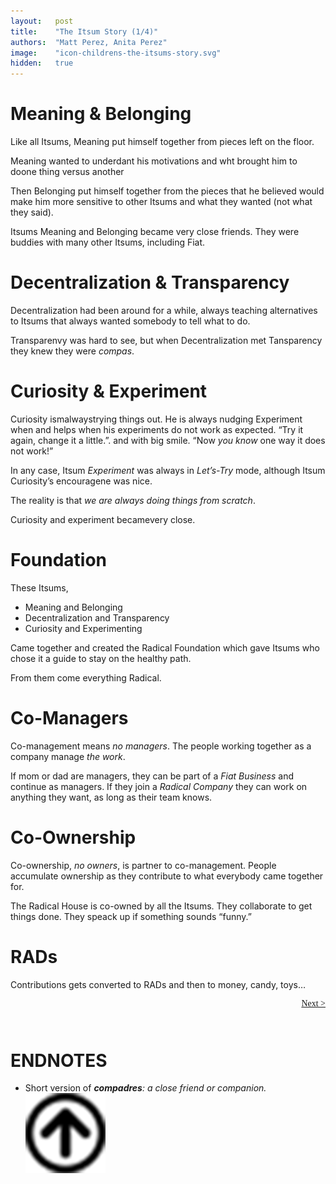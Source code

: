 ```yaml
---
layout:   post
title:    "The Itsum Story (1/4)"
authors:  "Matt Perez, Anita Perez"
image:    "icon-childrens-the-itsums-story.svg"
hidden:   true
---
```


<div style='display:none; '>
 <p>The Itsum Story</p>
</div>

<h1>Meaning & Belonging</h1>
 <p>Like all Itsums, Meaning put himself together from pieces left on the floor.</p>

 <p>Meaning wanted to underdant his motivations and wht brought him to doone thing versus another</p>

 <p>Then Belonging put himself together from the pieces that he believed would make him more sensitive to other Itsums and what they wanted (not what they said).</p> 

 <p>Itsums Meaning and Belonging became very close friends. They were buddies with many other Itsums, including Fiat.</p> 

<h1>Decentralization & Transparency</h1>
 <p>Decentralization had been around for a while, always teaching alternatives to Itsums that always wanted somebody to tell what to do.</p>

 <p>Transparenvy was hard to see, but when Decentralization met Tansparency they knew they were <em>compas</em>.</p>

<h1>Curiosity & Experiment</h1>
 <p>Curiosity ismalwaystrying things out. He is always nudging Experiment when and helps when his experiments do not work as expected. &ldquo;Try it again, change it a little.&rdquo;. and with big smile. &ldquo;Now <em>you know</em> one way it does not work!&rdquo;</p>

 <p>In any case, Itsum <em>Experiment</em> was always in <em>Let&rsquo;s-Try</em> mode, although Itsum Curiosity&rsquo;s encouragene was nice.</p>

 <p>The reality is that <em>we are always doing things from scratch</em>.</p>

 <p>Curiosity and experiment becamevery close.</p>

<h1>Foundation</h1>
 <p>These Itsums,</p>
  <ul>
   <li>Meaning and Belonging</li>
   <li>Decentralization and Transparency</li>
   <li>Curiosity and Experimenting</li>
  </ul>
 <p>Came together and created the Radical Foundation which gave Itsums who chose it a guide to stay on the healthy path.</p> 
 <p>From them come everything Radical.</p>

<h1>Co-Managers</h1>
 <p>Co-management means <em>no managers</em>. The people working together as a company manage <em>the work</em>.</p>
 <p>If mom or dad are managers, they can be part of a <em>Fiat Business</em> and continue as managers. If they join a <em>Radical Company</em> they can work on anything they want, as long as their team knows.</p>

<h1>Co-Ownership</h1>
 <p>Co-ownership, <em>no owners</em>, is partner to co-management. People accumulate ownership as they contribute to what everybody came together for.</p>
 <p>The Radical House is co-owned by all the Itsums. They collaborate to get things done. They speack up if something sounds &ldquo;funny.&rdquo;</p>

<h1>RADs</h1>
 <p>Contributions gets converted to RADs and then to money, candy, toys&hellip;</p>

<div style="margin-bottom:1in; font-family: American Typewriter, serif; ">
 <span style="float:right; "><a href="https://radicalcompanies.com/2024/09/01/the-itsums-story-02">Next &gt;</a></span>
</div>

<h1 class="_section">ENDNOTES</h1>
 <ul>
  <li id="en01">
   <p class="_list-item">
   Short version of <em><strong>compadres</strong>: a close friend or companion.</em>
    <a class="_uparrow" href="#bm01"><img src="/assets/img/arrow-up-icon.png"></a>
   </p>
  </li>
 </ul>